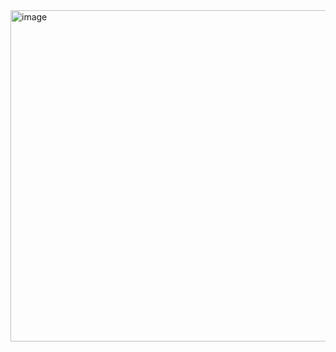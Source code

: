<img width="530" height="530" alt="image" src="https://github.com/user-attachments/assets/bbba3a0e-c2a5-4eb1-b16b-6b1931805542" />

